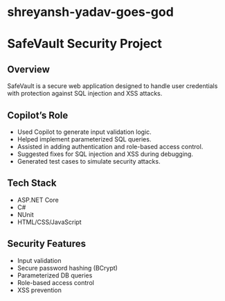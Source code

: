 # shreyansh-yadav-goes-god
# SafeVault Security Project

## Overview
SafeVault is a secure web application designed to handle user credentials with protection against SQL injection and XSS attacks.

## Copilot’s Role
- Used Copilot to generate input validation logic.
- Helped implement parameterized SQL queries.
- Assisted in adding authentication and role-based access control.
- Suggested fixes for SQL injection and XSS during debugging.
- Generated test cases to simulate security attacks.

## Tech Stack
- ASP.NET Core
- C#
- NUnit
- HTML/CSS/JavaScript

## Security Features
- Input validation
- Secure password hashing (BCrypt)
- Parameterized DB queries
- Role-based access control
- XSS prevention
